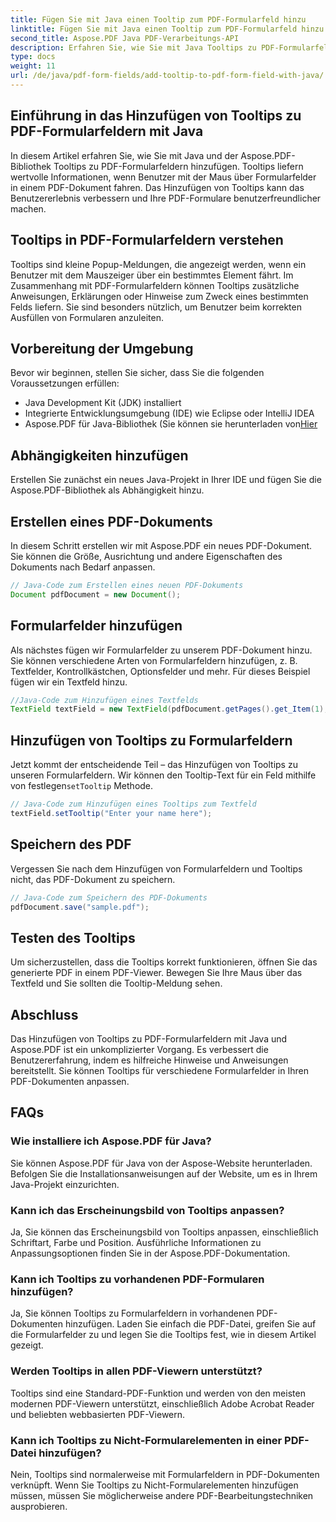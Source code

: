 ```yaml
---
title: Fügen Sie mit Java einen Tooltip zum PDF-Formularfeld hinzu
linktitle: Fügen Sie mit Java einen Tooltip zum PDF-Formularfeld hinzu
second_title: Aspose.PDF Java PDF-Verarbeitungs-API
description: Erfahren Sie, wie Sie mit Java Tooltips zu PDF-Formularfeldern hinzufügen. Schritt-für-Schritt-Anleitung zur Verwendung von Aspose.PDF für Java API.
type: docs
weight: 11
url: /de/java/pdf-form-fields/add-tooltip-to-pdf-form-field-with-java/
---
```


## Einführung in das Hinzufügen von Tooltips zu PDF-Formularfeldern mit Java

In diesem Artikel erfahren Sie, wie Sie mit Java und der Aspose.PDF-Bibliothek Tooltips zu PDF-Formularfeldern hinzufügen. Tooltips liefern wertvolle Informationen, wenn Benutzer mit der Maus über Formularfelder in einem PDF-Dokument fahren. Das Hinzufügen von Tooltips kann das Benutzererlebnis verbessern und Ihre PDF-Formulare benutzerfreundlicher machen.

## Tooltips in PDF-Formularfeldern verstehen

Tooltips sind kleine Popup-Meldungen, die angezeigt werden, wenn ein Benutzer mit dem Mauszeiger über ein bestimmtes Element fährt. Im Zusammenhang mit PDF-Formularfeldern können Tooltips zusätzliche Anweisungen, Erklärungen oder Hinweise zum Zweck eines bestimmten Felds liefern. Sie sind besonders nützlich, um Benutzer beim korrekten Ausfüllen von Formularen anzuleiten.

## Vorbereitung der Umgebung

Bevor wir beginnen, stellen Sie sicher, dass Sie die folgenden Voraussetzungen erfüllen:

- Java Development Kit (JDK) installiert
- Integrierte Entwicklungsumgebung (IDE) wie Eclipse oder IntelliJ IDEA
-  Aspose.PDF für Java-Bibliothek (Sie können sie herunterladen von[Hier](https://releases.aspose.com/pdf/java/)

## Abhängigkeiten hinzufügen

Erstellen Sie zunächst ein neues Java-Projekt in Ihrer IDE und fügen Sie die Aspose.PDF-Bibliothek als Abhängigkeit hinzu.

## Erstellen eines PDF-Dokuments

In diesem Schritt erstellen wir mit Aspose.PDF ein neues PDF-Dokument. Sie können die Größe, Ausrichtung und andere Eigenschaften des Dokuments nach Bedarf anpassen.

```java
// Java-Code zum Erstellen eines neuen PDF-Dokuments
Document pdfDocument = new Document();
```

## Formularfelder hinzufügen

Als nächstes fügen wir Formularfelder zu unserem PDF-Dokument hinzu. Sie können verschiedene Arten von Formularfeldern hinzufügen, z. B. Textfelder, Kontrollkästchen, Optionsfelder und mehr. Für dieses Beispiel fügen wir ein Textfeld hinzu.

```java
//Java-Code zum Hinzufügen eines Textfelds
TextField textField = new TextField(pdfDocument.getPages().get_Item(1), new Rectangle(100, 100, 200, 30));
```

## Hinzufügen von Tooltips zu Formularfeldern

 Jetzt kommt der entscheidende Teil – das Hinzufügen von Tooltips zu unseren Formularfeldern. Wir können den Tooltip-Text für ein Feld mithilfe von festlegen`setTooltip` Methode.

```java
// Java-Code zum Hinzufügen eines Tooltips zum Textfeld
textField.setTooltip("Enter your name here");
```

## Speichern des PDF

Vergessen Sie nach dem Hinzufügen von Formularfeldern und Tooltips nicht, das PDF-Dokument zu speichern.

```java
// Java-Code zum Speichern des PDF-Dokuments
pdfDocument.save("sample.pdf");
```

## Testen des Tooltips

Um sicherzustellen, dass die Tooltips korrekt funktionieren, öffnen Sie das generierte PDF in einem PDF-Viewer. Bewegen Sie Ihre Maus über das Textfeld und Sie sollten die Tooltip-Meldung sehen.

## Abschluss

Das Hinzufügen von Tooltips zu PDF-Formularfeldern mit Java und Aspose.PDF ist ein unkomplizierter Vorgang. Es verbessert die Benutzererfahrung, indem es hilfreiche Hinweise und Anweisungen bereitstellt. Sie können Tooltips für verschiedene Formularfelder in Ihren PDF-Dokumenten anpassen.

## FAQs

### Wie installiere ich Aspose.PDF für Java?

Sie können Aspose.PDF für Java von der Aspose-Website herunterladen. Befolgen Sie die Installationsanweisungen auf der Website, um es in Ihrem Java-Projekt einzurichten.

### Kann ich das Erscheinungsbild von Tooltips anpassen?

Ja, Sie können das Erscheinungsbild von Tooltips anpassen, einschließlich Schriftart, Farbe und Position. Ausführliche Informationen zu Anpassungsoptionen finden Sie in der Aspose.PDF-Dokumentation.

### Kann ich Tooltips zu vorhandenen PDF-Formularen hinzufügen?

Ja, Sie können Tooltips zu Formularfeldern in vorhandenen PDF-Dokumenten hinzufügen. Laden Sie einfach die PDF-Datei, greifen Sie auf die Formularfelder zu und legen Sie die Tooltips fest, wie in diesem Artikel gezeigt.

### Werden Tooltips in allen PDF-Viewern unterstützt?

Tooltips sind eine Standard-PDF-Funktion und werden von den meisten modernen PDF-Viewern unterstützt, einschließlich Adobe Acrobat Reader und beliebten webbasierten PDF-Viewern.

### Kann ich Tooltips zu Nicht-Formularelementen in einer PDF-Datei hinzufügen?

Nein, Tooltips sind normalerweise mit Formularfeldern in PDF-Dokumenten verknüpft. Wenn Sie Tooltips zu Nicht-Formularelementen hinzufügen müssen, müssen Sie möglicherweise andere PDF-Bearbeitungstechniken ausprobieren.